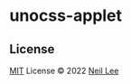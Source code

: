 # unocss-applet



## License

[MIT](./LICENSE) License © 2022 [Neil Lee](https://github.com/zguolee)
